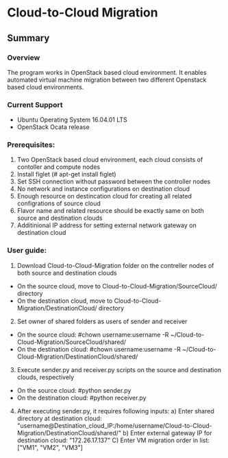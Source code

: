 # Cloud-to-Cloud Migration 
## Summary ##
### Overview ###

The program works in OpenStack based cloud environment. It enables automated virtual machine migration between two different Openstack based cloud environments.

### Current Support ###
* Ubuntu Operating System 16.04.01 LTS
* OpenStack Ocata release

### Prerequisites: ###
1. Two OpenStack based cloud environment, each cloud consists of contoller and compute nodes 
2. Install figlet   (# apt-get install figlet)
3. Set SSH connection without password between the controller nodes
4. No network and instance configurations on destination cloud 
5. Enough resource on destincation cloud for creating all related configrations of  source cloud
6. Flavor name and related resource should be exactly same on both source and destination clouds
7. Additinional IP address for setting external network gateway on destination cloud 

### User guide: ###
1. Download Cloud-to-Cloud-Migration folder on the contreller nodes of both  source and destination clouds
  * On the source cloud, move to Cloud-to-Cloud-Migration/SourceCloud/ directory
  * On the destination cloud, move to Cloud-to-Cloud-Migration/DestinationCloud/ directory
2. Set owner of shared folders as users of sender and receiver
  * On the source cloud: #chown username:username -R ~/Cloud-to-Cloud-Migration/SourceCloud/shared/
  * On the destination cloud: #chown username:username -R ~/Cloud-to-Cloud-Migration/DestinationCloud/shared/
3. Execute sender.py and receiver.py scripts on the source and destination clouds, respectively
  * On the source cloud: #python sender.py
  * On the destination cloud: #python receiver.py
4. After executing sender.py, it requires following inputs:
  a) Enter shared directory at destination cloud: "username@Destination_cloud_IP:/home/username/Cloud-to-Cloud-Migration/DestinationCloud/shared/"
  b) Enter external gateway IP for destination cloud: "172.26.17.137" 
  C) Enter VM migration order in list: ["VM1", "VM2", "VM3"]




